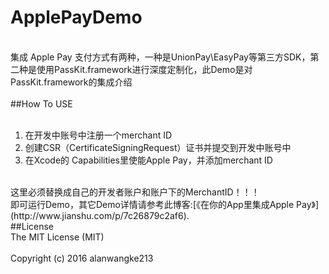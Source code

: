 # ApplePayDemo
<br />集成 Apple Pay 支付方式有两种，一种是UnionPay\EasyPay等第三方SDK，第二种是使用PassKit.framework进行深度定制化，此Demo是对PassKit.framework的集成介绍<br />
<br />
##How To USE<br />
<br />
1.	在开发中账号中注册一个merchant ID<br />
2.	创建CSR（CertificateSigningRequest）证书并提交到开发中账号中<br />
3.  在Xcode的 Capabilities里使能Apple Pay，并添加merchant ID<br />
<br />
这里必须替换成自己的开发者账户和账户下的MerchantID！！！
<br />
即可运行Demo，其它Demo详情请参考此博客:[《在你的App里集成Apple Pay》](http://www.jianshu.com/p/7c26879c2af6).<br />
##License<br />
The MIT License (MIT)
<br /><br />
Copyright (c) 2016 alanwangke213

